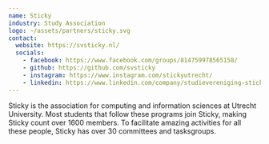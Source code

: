 ```yaml
---
name: Sticky
industry: Study Association
logo: ~/assets/partners/sticky.svg
contact:
  website: https://svsticky.nl/
  socials:
    - facebook: https://www.facebook.com/groups/814759978565158/
    - github: https://github.com/svsticky
    - instagram: https://www.instagram.com/stickyutrecht/
    - linkedin: https://www.linkedin.com/company/studievereniging-sticky/
---
```


Sticky is the association for computing and information sciences at Utrecht University. Most students that follow these programs join Sticky, making Sticky count over 1600 members. To facilitate amazing activities for all these people, Sticky has over 30 committees and tasksgroups.
